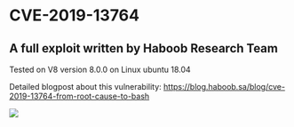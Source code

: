 # CVE-2019-13764

## A full exploit written by Haboob Research Team
Tested on V8 version 8.0.0 on Linux ubuntu 18.04

Detailed blogpost about this vulnerability: https://blog.haboob.sa/blog/cve-2019-13764-from-root-cause-to-bash

![](https://user-images.githubusercontent.com/88026778/127124474-f9828bd9-9275-40c6-aaf2-38ba7f862b65.png)
